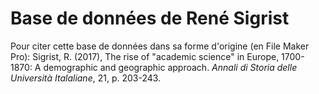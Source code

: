 # Base de données de René Sigrist

Pour citer cette base de données dans sa forme d'origine (en File Maker Pro):
Sigrist, R. (2017), The rise of "academic science" in Europe, 1700-1870: A demographic and geographic approach. *Annali di Storia delle Università Italaliane*, 21, p. 203-243.